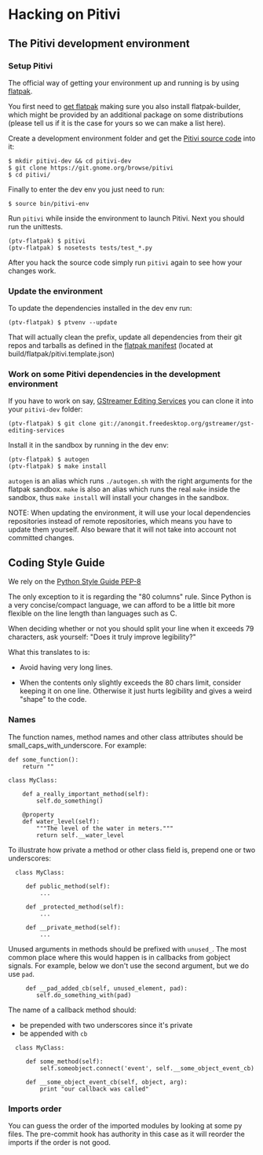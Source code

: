 # Hacking on Pitivi

## The Pitivi development environment

### Setup Pitivi

The official way of getting your environment up and running is by using
[flatpak](http://flatpak.org/).

You first need to [get flatpak](http://flatpak.org/getting.html)
making sure you also install flatpak-builder, which might be provided by an
additional package on some distributions (please tell us if it is the case
for yours so we can make a list here).

Create a development environment folder and get the [Pitivi source code](https://git.gnome.org/browse/pitivi/tree/) into it:
```
$ mkdir pitivi-dev && cd pitivi-dev
$ git clone https://git.gnome.org/browse/pitivi
$ cd pitivi/
```

Finally to enter the dev env you just need to run:
```
$ source bin/pitivi-env
```

Run `pitivi` while inside the environment to launch Pitivi. Next you should run the unittests.
```
(ptv-flatpak) $ pitivi
(ptv-flatpak) $ nosetests tests/test_*.py
```

After you hack the source code simply run `pitivi` again to see how your changes work.

### Update the environment

To update the dependencies installed in the dev env run:
```
(ptv-flatpak) $ ptvenv --update
```

That will actually clean the prefix, update all dependencies from their
git repos and tarballs as defined in the [flatpak manifest](https://git.gnome.org/browse/pitivi/tree/build/flatpak/pitivi.template.json) (located
at build/flatpak/pitivi.template.json)

### Work on some Pitivi dependencies in the development environment

If you have to work on say, [GStreamer Editing Services](https://gstreamer.freedesktop.org/modules/gst-editing-services.html)
you can clone it into your `pitivi-dev` folder:
```
(ptv-flatpak) $ git clone git://anongit.freedesktop.org/gstreamer/gst-editing-services
```

Install it in the sandbox by running in the dev env:
```
(ptv-flatpak) $ autogen
(ptv-flatpak) $ make install
```

`autogen` is an alias which runs `./autogen.sh` with the right arguments
for the flatpak sandbox.
`make` is also an alias which runs the real `make` inside the sandbox,
thus `make install` will install your changes in the sandbox.

NOTE: When updating the environment, it will use your
local dependencies repositories instead of remote
repositories, which means you have to update them yourself.
Also beware that it will not take into account not committed
changes.

## Coding Style Guide

We rely on the [Python Style Guide PEP-8](https://www.python.org/dev/peps/pep-0008/)

The only exception to it is regarding the "80 columns" rule.
Since Python is a very concise/compact language, we can afford to be
a little bit more flexible on the line length than languages such as C.

When deciding whether or not you should split your line when it exceeds
79 characters, ask yourself: "Does it truly improve legibility?"

What this translates to is:

- Avoid having very long lines.

- When the contents only slightly exceeds the 80 chars limit,
consider keeping it on one line. Otherwise it just hurts legibility and
gives a weird "shape" to the code.

### Names
The function names, method names and other class attributes should be
small_caps_with_underscore. For example:
``` lang=python
def some_function():
    return ""

class MyClass:

    def a_really_important_method(self):
        self.do_something()

    @property
    def water_level(self):
        """The level of the water in meters."""
        return self.__water_level
```

To illustrate how private a method or other class field is, prepend
one or two underscores:
``` lang=python
  class MyClass:

     def public_method(self):
         ...

     def _protected_method(self):
         ...

     def __private_method(self):
         ...
```

Unused arguments in methods should be prefixed with `unused_`.
The most common place where this would happen is in callbacks from
gobject signals. For example, below we don't use the second argument,
but we do use `pad`.

``` lang=python
     def __pad_added_cb(self, unused_element, pad):
        self.do_something_with(pad)
```

The name of a callback method should:

  - be prepended with two underscores since it's private
  - be appended with `cb`

``` lang=python
  class MyClass:

     def some_method(self):
         self.someobject.connect('event', self.__some_object_event_cb)

     def __some_object_event_cb(self, object, arg):
         print "our callback was called"
```

### Imports order
You can guess the order of the imported modules by looking at some py files.
The pre-commit hook has authority in this case as it will reorder the imports
if the order is not good.
